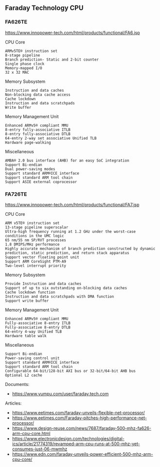 Faraday Technology CPU
----------------------

### FA626TE
https://www.innopower-tech.com/html/products/functional/FA6.jsp

CPU Core

    ARMv5TE® instruction set
    8-stage pipeline
    Branch prediction- Static and 2-bit counter
    Single phase clock
    Memory-mapped I/O
    32 x 32 MAC

Memory Subsystem

    Instruction and data caches
    Non-blocking data cache access
    Cache lockdown
    Instruction and data scratchpads
    Write buffer

Memory Management Unit

    Enhanced ARMv5® compliant MMU
    8-entry fully-associative ITLB
    8-entry fully-associative DTLB
    64-entry 2-way set associative Unified TLB
    Hardware page-walking

Miscellaneous

    AMBA® 2.0 bus interface (AHB) for an easy SoC integration
    Support Bi-endian
    Dual power-saving modes
    Support standard ARM®ICE interface
    Support standard ARM tool chain
    Support ASIE external coprocessor

### FA726TE
https://www.innopower-tech.com/html/products/functional/FA7.jsp

CPU Core

    ARM v5TE® instruction set
    13-stage pipeline superscalar
    Ultra-high frequency running at 1.2 GHz under the worst-case conditions in the UMC logic
    65 nm/55 nm SP/RVT processes
    1.8 DMIPS/MHz performance
    Highly accurate mechanism of branch prediction constructed by dynamic prediction, static prediction, and return stack apparatus
    Support vector floating point unit
    Support ARM CoreSight PTM-A9
    Two-level interrupt priority

Memory Subsystem

    Provide Instruction and data caches
    Support of up to six outstanding on-blocking data caches
    Cache lockdown function
    Instruction and data scratchpads with DMA function
    Support write buffer

Memory Management Unit

    Enhanced ARMv5® compliant MMU
    Fully-associative 8-entry ITLB
    Fully-associative 8-entry DTLB
    64-entry 4-way Unified TLB
    Hardware table walk

Miscellaneous

    Support Bi-endian
    Power-saving control unit
    Support standard ARM®ICE interface
    Support standard ARM tool chain
    Configurable 64-bit/128-bit AXI bus or 32-bit/64-bit AHB bus
    Optional L2 cache

Documents:
- https://www.yumpu.com/user/faraday.tech.com

Articles:
- https://www.eetimes.com/faraday-unveils-flexible-net-processor/
- https://www.eetimes.com/Faraday-pitches-high-performance-net-processor/
- https://www.design-reuse.com/news/7687/faraday-500-mhz-fa626-arm-cpu-core.html
- https://www.electronicdesign.com/technologies/digital-ics/article/21774319/revamped-arm-cpu-runs-at-500-mhz-yet-consumes-just-06-mwmhz
- https://www.edn.com/faraday-unveils-power-efficient-500-mhz-arm-cpu-core/
